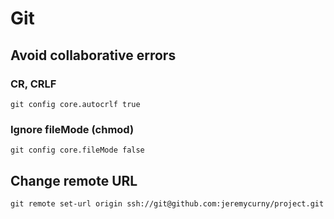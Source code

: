 # Git

## Avoid collaborative errors

### CR, CRLF
```
git config core.autocrlf true
```

### Ignore fileMode (chmod)
```
git config core.fileMode false
```

## Change remote URL

```
git remote set-url origin ssh://git@github.com:jeremycurny/project.git
```
